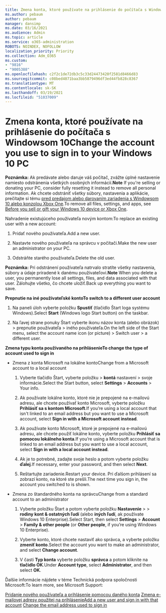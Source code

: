 ```yaml
---
title: Zmena konta, ktoré používate na prihlásenie do počítača s Windowsom 10
ms.author: pebaum
author: pebaum
manager: dansimp
ms.date: 03/16/2021
ms.audience: Admin
ms.topic: article
ms.service: o365-administration
ROBOTS: NOINDEX, NOFOLLOW
localization_priority: Priority
ms.collection: Adm_O365
ms.custom:
- "9816"
- "9005388"
ms.openlocfilehash: c2f2c1de72db3c5c33d24473420f2581d8466d83
ms.sourcegitcommit: c08bed4071baa3bb5879496df3ed44fb828c8367
ms.translationtype: MT
ms.contentlocale: sk-SK
ms.lasthandoff: 03/19/2021
ms.locfileid: "51037009"
---
```

# <a name="change-the-account-you-use-to-sign-in-to-your-windows-10-pc"></a><span data-ttu-id="0a7dc-102">Zmena konta, ktoré používate na prihlásenie do počítača s Windowsom 10</span><span class="sxs-lookup"><span data-stu-id="0a7dc-102">Change the account you use to sign in to your Windows 10 PC</span></span>

<span data-ttu-id="0a7dc-103">**Poznámka:** Ak predávate alebo daruje váš počítač, zvážte úplné nastavenie namiesto odstránenia všetkých osobných informácií.</span><span class="sxs-lookup"><span data-stu-id="0a7dc-103">**Note** If you're selling or donating your PC, consider fully resetting it instead to remove all personal information.</span></span> <span data-ttu-id="0a7dc-104">Ak chcete odstrániť všetky súbory, nastavenia a aplikácie, prečítajte si tému [pred predajom alebo darovaním zariadenia s Windowsom 10 alebo konzolou Xbox One](https://support.microsoft.com/help/10547/microsoft-account-selling-gifting-windows-10-device-xbox-one).</span><span class="sxs-lookup"><span data-stu-id="0a7dc-104">To remove all files, settings, and apps, see [Before you sell or gift your Windows 10 device or Xbox One](https://support.microsoft.com/help/10547/microsoft-account-selling-gifting-windows-10-device-xbox-one).</span></span>

<span data-ttu-id="0a7dc-105">Nahradenie existujúceho používateľa novým kontom:</span><span class="sxs-lookup"><span data-stu-id="0a7dc-105">To replace an existing user with a new account:</span></span>

1. <span data-ttu-id="0a7dc-106">Pridať nového používateľa.</span><span class="sxs-lookup"><span data-stu-id="0a7dc-106">Add a new user.</span></span>

1. <span data-ttu-id="0a7dc-107">Nastavte nového používateľa na správcu v počítači.</span><span class="sxs-lookup"><span data-stu-id="0a7dc-107">Make the new user an administrator on your PC.</span></span>

1. <span data-ttu-id="0a7dc-108">Odstráňte starého používateľa.</span><span class="sxs-lookup"><span data-stu-id="0a7dc-108">Delete the old user.</span></span>

<span data-ttu-id="0a7dc-109">**Poznámka:** Pri odstránení používateľa natrvalo stratíte všetky nastavenia, súbory a údaje priradené k danému používateľovi.</span><span class="sxs-lookup"><span data-stu-id="0a7dc-109">**Note** When you delete a user, you permanently lose all settings, files, and data associated with that user.</span></span> <span data-ttu-id="0a7dc-110">Zálohujte všetko, čo chcete uložiť.</span><span class="sxs-lookup"><span data-stu-id="0a7dc-110">Back up everything you want to save.</span></span>

<span data-ttu-id="0a7dc-111">**Prepnutie na iné používateľské konto**</span><span class="sxs-lookup"><span data-stu-id="0a7dc-111">**To switch to a different user account**</span></span>

1. <span data-ttu-id="0a7dc-112">Na paneli úloh vyberte položku **Spustiť** (tlačidlo Štart loga systému Windows).</span><span class="sxs-lookup"><span data-stu-id="0a7dc-112">Select **Start** (Windows logo Start button) on the taskbar.</span></span> 

1. <span data-ttu-id="0a7dc-113">Na ľavej strane ponuky Štart vyberte ikonu názov konta (alebo obrázok) > prepnutie používateľa > iného používateľa.</span><span class="sxs-lookup"><span data-stu-id="0a7dc-113">On the left side of the Start menu, select the account name icon (or picture) > Switch user > a different user.</span></span>

<span data-ttu-id="0a7dc-114">**Zmena typu konta používaného na prihlásenie**</span><span class="sxs-lookup"><span data-stu-id="0a7dc-114">**To change the type of account used to sign in**</span></span>

- <span data-ttu-id="0a7dc-115">Zmena z konta Microsoft na lokálne konto</span><span class="sxs-lookup"><span data-stu-id="0a7dc-115">Change from a Microsoft account to a local account</span></span>

    1. <span data-ttu-id="0a7dc-116">Vyberte tlačidlo Štart, vyberte položku   >  **kontá** nastavení > svoje informácie.</span><span class="sxs-lookup"><span data-stu-id="0a7dc-116">Select the Start button, select **Settings** > **Accounts** > Your info.</span></span>

    1. <span data-ttu-id="0a7dc-117">Ak používate lokálne konto, ktoré nie je prepojené na e-mailovú adresu, ale chcete používať konto Microsoft, vyberte položku **Prihlásiť sa s kontom Microsoft**.</span><span class="sxs-lookup"><span data-stu-id="0a7dc-117">If you’re using a local account that isn't linked to an email address but you want to use a Microsoft account, select **Sign in with a Microsoft account instead**.</span></span>

    1. <span data-ttu-id="0a7dc-118">Ak používate konto Microsoft, ktoré je prepojené na e-mailovú adresu, ale chcete použiť lokálne konto, vyberte položku **Prihlásiť sa pomocou lokálneho konta**.</span><span class="sxs-lookup"><span data-stu-id="0a7dc-118">If you’re using a Microsoft account that is linked to an email address but you want to use a local account, select **Sign in with a local account instead**.</span></span>

    1. <span data-ttu-id="0a7dc-119">Ak je to potrebné, zadajte svoje heslo a potom vyberte položku **ďalej**.</span><span class="sxs-lookup"><span data-stu-id="0a7dc-119">If necessary, enter your password, and then select **Next**.</span></span>

    1. <span data-ttu-id="0a7dc-120">Reštartujte zariadenie.</span><span class="sxs-lookup"><span data-stu-id="0a7dc-120">Restart your device.</span></span> <span data-ttu-id="0a7dc-121">Pri ďalšom prihlásení sa zobrazí konto, na ktoré ste prešli.</span><span class="sxs-lookup"><span data-stu-id="0a7dc-121">The next time you sign in, the account you switched to is shown.</span></span>

- <span data-ttu-id="0a7dc-122">Zmena zo štandardného konta na správcu</span><span class="sxs-lookup"><span data-stu-id="0a7dc-122">Change from a standard account to an administrator</span></span>

    1. <span data-ttu-id="0a7dc-123">Vyberte položku Štart a potom vyberte položku **Nastavenie**  >    >  **rodiny kont & ostatných ľudí** (alebo **iných ľudí**, ak používate Windows 10 Enterprise).</span><span class="sxs-lookup"><span data-stu-id="0a7dc-123">Select Start, then select **Settings** > **Account** > **Family & other people** (or **Other people**, if you’re using Windows 10 Enterprise).</span></span>

    1. <span data-ttu-id="0a7dc-124">Vyberte konto, ktoré chcete nastaviť ako správca, a vyberte položku **zmeniť konto**.</span><span class="sxs-lookup"><span data-stu-id="0a7dc-124">Select the account you want to make an administrator, and select **Change account**.</span></span>

    1. <span data-ttu-id="0a7dc-125">V časti **Typ konta** vyberte položku **správca** a potom kliknite na **tlačidlo OK**.</span><span class="sxs-lookup"><span data-stu-id="0a7dc-125">Under **Account type**, select **Administrator**, and then select **OK**.</span></span>

<span data-ttu-id="0a7dc-126">Ďalšie informácie nájdete v téme Technická podpora spoločnosti Microsoft:</span><span class="sxs-lookup"><span data-stu-id="0a7dc-126">To learn more, see Microsoft Support:</span></span>

<span data-ttu-id="0a7dc-127">[Pridanie nového používateľa a prihlásenie pomocou daného konta](https://support.microsoft.com/windows/add-or-remove-accounts-on-your-pc-104dc19f-6430-4b49-6a2b-e4dbd1dcdf32) 
 [Zmena e-mailovej adresy použitej na prihlásenie](https://support.microsoft.com/account-billing/change-the-email-address-or-phone-number-for-your-microsoft-account-761a662d-8032-88f4-03f3-c9ba8ba0e00b)</span><span class="sxs-lookup"><span data-stu-id="0a7dc-127">[Add a new user and sign in with that account](https://support.microsoft.com/windows/add-or-remove-accounts-on-your-pc-104dc19f-6430-4b49-6a2b-e4dbd1dcdf32)
[Change the email address used to sign in](https://support.microsoft.com/account-billing/change-the-email-address-or-phone-number-for-your-microsoft-account-761a662d-8032-88f4-03f3-c9ba8ba0e00b)</span></span>
